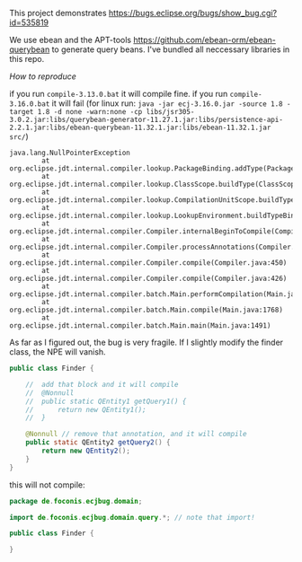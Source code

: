 This project demonstrates https://bugs.eclipse.org/bugs/show_bug.cgi?id=535819

We use ebean and the APT-tools https://github.com/ebean-orm/ebean-querybean to generate query beans.
I've bundled all neccessary libraries in this repo.

*How to reproduce*

if you run `compile-3.13.0.bat` it will compile fine.
if you run `compile-3.16.0.bat` it will fail
(for linux run: `java -jar ecj-3.16.0.jar -source 1.8 -target 1.8 -d none -warn:none -cp libs/jsr305-3.0.2.jar:libs/querybean-generator-11.27.1.jar:libs/persistence-api-2.2.1.jar:libs/ebean-querybean-11.32.1.jar:libs/ebean-11.32.1.jar src/`)

```
java.lang.NullPointerException
        at org.eclipse.jdt.internal.compiler.lookup.PackageBinding.addType(PackageBinding.java:106)
        at org.eclipse.jdt.internal.compiler.lookup.ClassScope.buildType(ClassScope.java:432)
        at org.eclipse.jdt.internal.compiler.lookup.CompilationUnitScope.buildTypeBindings(CompilationUnitScope.java:188)
        at org.eclipse.jdt.internal.compiler.lookup.LookupEnvironment.buildTypeBindings(LookupEnvironment.java:463)
        at org.eclipse.jdt.internal.compiler.Compiler.internalBeginToCompile(Compiler.java:845)
        at org.eclipse.jdt.internal.compiler.Compiler.processAnnotations(Compiler.java:961)
        at org.eclipse.jdt.internal.compiler.Compiler.compile(Compiler.java:450)
        at org.eclipse.jdt.internal.compiler.Compiler.compile(Compiler.java:426)
        at org.eclipse.jdt.internal.compiler.batch.Main.performCompilation(Main.java:4704)
        at org.eclipse.jdt.internal.compiler.batch.Main.compile(Main.java:1768)
        at org.eclipse.jdt.internal.compiler.batch.Main.main(Main.java:1491)
```

As far as I figured out, the bug is very fragile. If I slightly modify the finder class, the NPE will vanish.

```java
public class Finder {

	//	add that block and it will compile
	//	@Nonnull 
	//	public static QEntity1 getQuery1() {
	//		return new QEntity1();
	//	}

	@Nonnull // remove that annotation, and it will compile
	public static QEntity2 getQuery2() {
		return new QEntity2();
	}
}
```


this will not compile:
```java
package de.foconis.ecjbug.domain;

import de.foconis.ecjbug.domain.query.*; // note that import!

public class Finder {

}
```


